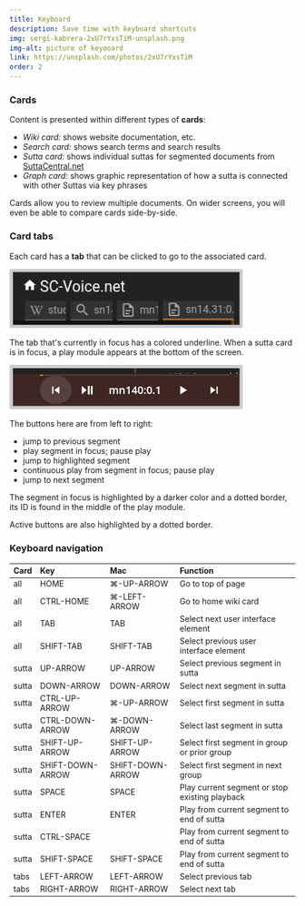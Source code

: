 ```yaml
---
title: Keyboard
description: Save time with keyboard shortcuts
img: sergi-kabrera-2xU7rYxsTiM-unsplash.png
img-alt: picture of keyooard
link: https://unsplash.com/photos/2xU7rYxsTiM
order: 2
---
```


### Cards

Content is presented within different types of **cards**:

* *Wiki card:* shows website documentation, etc.
* *Search card:*  shows search terms and search results
* *Sutta card:* shows individual suttas for segmented documents from [SuttaCentral.net](https://suttacentral.net)
* *Graph card:* shows graphic representation of how a sutta is connected with other Suttas via key phrases

Cards allow you to review multiple documents. 
On wider screens, you will even be able to compare cards side-by-side.

### Card tabs

Each card has a **tab** that can be clicked to go to the associated card.

<p>
<img src="img/tabs.png" class="ebt-image" alt="image of card tabs" style="width:400px; padding: 0.4em; border-radius: 0.2em;background: #cccccc;"/>
</p>

The tab that's currently in focus has a colored underline. When a sutta card is in focus, a play module appears at the bottom of the screen.

<p><img src="img/play.png" class="ebt-image" alt="screenshot of play module" style="width: 400px; padding: 0.4em; border-radius: 0.2em;background: #cccccc;"></p>

The buttons here are from left to right: 
- jump to previous segment
- play segment in focus; pause play 
- jump to highlighted segment 
- continuous play from segment in focus; pause play
- jump to next segment

The segment in focus is highlighted by a darker color and a dotted border, its ID is found in the middle of the play module. 

Active buttons are also highlighted by a dotted border. 

### Keyboard navigation

| Card | Key | Mac | Function |
| :---- | :---- | :---- | :---- |
| all | HOME | ⌘-UP-ARROW | Go to top of page
| all | CTRL-HOME | ⌘-LEFT-ARROW | Go to home wiki card
| all | TAB | TAB | Select next user interface element
| all | SHIFT-TAB | SHIFT-TAB | Select previous user interface element
| sutta | UP-ARROW | UP-ARROW | Select previous segment in sutta
| sutta | DOWN-ARROW | DOWN-ARROW | Select next segment in sutta
| sutta | CTRL-UP-ARROW | ⌘-UP-ARROW | Select first segment in sutta
| sutta | CTRL-DOWN-ARROW | ⌘-DOWN-ARROW | Select last segment in sutta
| sutta | SHIFT-UP-ARROW | SHIFT-UP-ARROW | Select first segment in group or prior group
| sutta | SHIFT-DOWN-ARROW | SHIFT-DOWN-ARROW | Select first segment in next group
| sutta | SPACE | SPACE | Play current segment or stop existing playback
| sutta | ENTER | ENTER | Play from current segment to end of sutta 
| sutta | CTRL-SPACE | | Play from current segment to end of sutta 
| sutta | SHIFT-SPACE | SHIFT-SPACE | Play from current segment to end of sutta 
| tabs | LEFT-ARROW | LEFT-ARROW | Select previous tab 
| tabs | RIGHT-ARROW | RIGHT-ARROW | Select next tab

